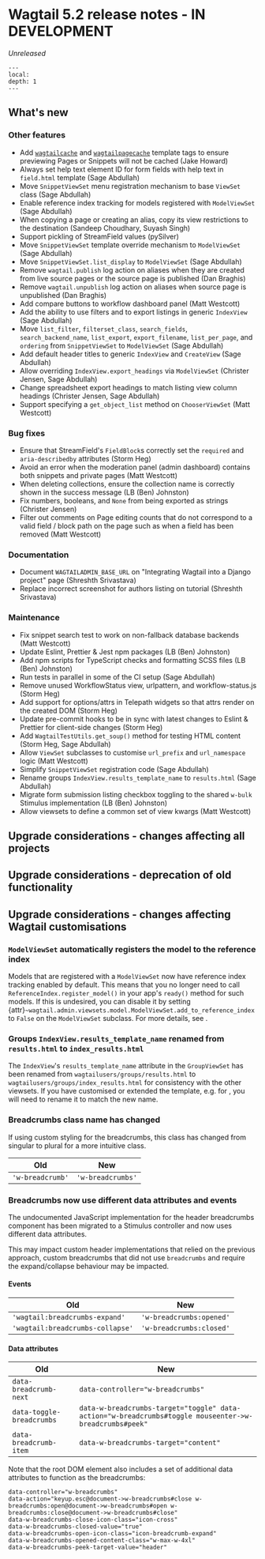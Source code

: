 # Wagtail 5.2 release notes - IN DEVELOPMENT

_Unreleased_

```{contents}
---
local:
depth: 1
---
```

## What's new


### Other features

 * Add [`wagtailcache`](wagtailcache) and [`wagtailpagecache`](wagtailpagecache) template tags to ensure previewing Pages or Snippets will not be cached (Jake Howard)
 * Always set help text element ID for form fields with help text in `field.html` template (Sage Abdullah)
 * Move `SnippetViewSet` menu registration mechanism to base `ViewSet` class (Sage Abdullah)
 * Enable reference index tracking for models registered with `ModelViewSet` (Sage Abdullah)
 * When copying a page or creating an alias, copy its view restrictions to the destination (Sandeep Choudhary, Suyash Singh)
 * Support pickling of StreamField values (pySilver)
 * Move `SnippetViewSet` template override mechanism to `ModelViewSet` (Sage Abdullah)
 * Move `SnippetViewSet.list_display` to `ModelViewSet` (Sage Abdullah)
 * Remove `wagtail.publish` log action on aliases when they are created from live source pages or the source page is published (Dan Braghis)
 * Remove `wagtail.unpublish` log action on aliases when source page is unpublished (Dan Braghis)
 * Add compare buttons to workflow dashboard panel (Matt Westcott)
 * Add the ability to use filters and to export listings in generic `IndexView` (Sage Abdullah)
 * Move `list_filter`, `filterset_class`, `search_fields`, `search_backend_name`, `list_export`, `export_filename`, `list_per_page`, and `ordering` from `SnippetViewSet` to `ModelViewSet` (Sage Abdullah)
 * Add default header titles to generic `IndexView` and `CreateView` (Sage Abdullah)
 * Allow overriding `IndexView.export_headings` via `ModelViewSet` (Christer Jensen, Sage Abdullah)
 * Change spreadsheet export headings to match listing view column headings (Christer Jensen, Sage Abdullah)
 * Support specifying a `get_object_list` method on `ChooserViewSet` (Matt Westcott)

### Bug fixes

 * Ensure that StreamField's `FieldBlock`s correctly set the `required` and `aria-describedby` attributes (Storm Heg)
 * Avoid an error when the moderation panel (admin dashboard) contains both snippets and private pages (Matt Westcott)
 * When deleting collections, ensure the collection name is correctly shown in the success message (LB (Ben) Johnston)
 * Fix numbers, booleans, and `None` from being exported as strings (Christer Jensen)
 * Filter out comments on Page editing counts that do not correspond to a valid field / block path on the page such as when a field has been removed (Matt Westcott)

### Documentation

 * Document `WAGTAILADMIN_BASE_URL` on "Integrating Wagtail into a Django project" page (Shreshth Srivastava)
 * Replace incorrect screenshot for authors listing on tutorial (Shreshth Srivastava)

### Maintenance

 * Fix snippet search test to work on non-fallback database backends (Matt Westcott)
 * Update Eslint, Prettier & Jest npm packages (LB (Ben) Johnston)
 * Add npm scripts for TypeScript checks and formatting SCSS files (LB (Ben) Johnston)
 * Run tests in parallel in some of the CI setup (Sage Abdullah)
 * Remove unused WorkflowStatus view, urlpattern, and workflow-status.js (Storm Heg)
 * Add support for options/attrs in Telepath widgets so that attrs render on the created DOM (Storm Heg)
 * Update pre-commit hooks to be in sync with latest changes to Eslint & Prettier for client-side changes (Storm Heg)
 * Add `WagtailTestUtils.get_soup()` method for testing HTML content (Storm Heg, Sage Abdullah)
 * Allow `ViewSet` subclasses to customise `url_prefix` and `url_namespace` logic (Matt Westcott)
 * Simplify `SnippetViewSet` registration code (Sage Abdullah)
 * Rename groups `IndexView.results_template_name` to `results.html` (Sage Abdullah)
 * Migrate form submission listing checkbox toggling to the shared `w-bulk` Stimulus implementation (LB (Ben) Johnston)
 * Allow viewsets to define a common set of view kwargs (Matt Westcott)


## Upgrade considerations - changes affecting all projects

## Upgrade considerations - deprecation of old functionality

## Upgrade considerations - changes affecting Wagtail customisations

### `ModelViewSet` automatically registers the model to the reference index

Models that are registered with a `ModelViewSet` now have reference index tracking enabled by default. This means that you no longer need to call `ReferenceIndex.register_model()` in your app's `ready()` method for such models. If this is undesired, you can disable it by setting {attr}`~wagtail.admin.viewsets.model.ModelViewSet.add_to_reference_index` to `False` on the `ModelViewSet` subclass. For more details, see [](managing_the_reference_index).

### Groups `IndexView.results_template_name` renamed from `results.html` to `index_results.html`

The `IndexView`'s `results_template_name` attribute in the `GroupViewSet` has been renamed from `wagtailusers/groups/results.html` to `wagtailusers/groups/index_results.html` for consistency with the other viewsets. If you have customised or extended the template, e.g. for [](customising_group_views), you will need to rename it to match the new name.

### Breadcrumbs class name has changed

If using custom styling for the breadcrumbs, this class has changed from singular to plural for a more intuitive class.

| Old              | New               |
| ---------------- | ----------------- |
| `'w-breadcrumb'` | `'w-breadcrumbs'` |

### Breadcrumbs now use different data attributes and events

The undocumented JavaScript implementation for the header breadcrumbs component has been migrated to a Stimulus controller and now uses different data attributes.

This may impact custom header implementations that relied on the previous approach, custom breadcrumbs that did not use `breadcrumbs` and require the expand/collapse behaviour may be impacted.

#### Events

| Old                              | New                      |
| -------------------------------- | ------------------------ |
| `'wagtail:breadcrumbs-expand'`   | `'w-breadcrumbs:opened'` |
| `'wagtail:breadcrumbs-collapse'` | `'w-breadcrumbs:closed'` |

#### Data attributes

| Old                       | New                                                                                                    |
| ------------------------- | ------------------------------------------------------------------------------------------------------ |
| `data-breadcrumb-next`    | `data-controller="w-breadcrumbs"`                                                                      |
| `data-toggle-breadcrumbs` | `data-w-breadcrumbs-target="toggle" data-action="w-breadcrumbs#toggle mouseenter->w-breadcrumbs#peek"` |
| `data-breadcrumb-item`    | `data-w-breadcrumbs-target="content"`                                                                  |

Note that the root DOM element also includes a set of additional data attributes to function as the breadcrumbs:

```
data-controller="w-breadcrumbs"
data-action="keyup.esc@document->w-breadcrumbs#close w-breadcrumbs:open@document->w-breadcrumbs#open w-breadcrumbs:close@document->w-breadcrumbs#close"
data-w-breadcrumbs-close-icon-class="icon-cross"
data-w-breadcrumbs-closed-value="true"
data-w-breadcrumbs-open-icon-class="icon-breadcrumb-expand"
data-w-breadcrumbs-opened-content-class="w-max-w-4xl"
data-w-breadcrumbs-peek-target-value="header"
```

